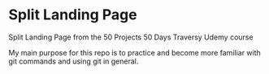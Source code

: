 # Split Landing Page

Split Landing Page from the 50 Projects 50 Days Traversy Udemy course

My main purpose for this repo is to practice and become more familiar with git commands and using git in general.
